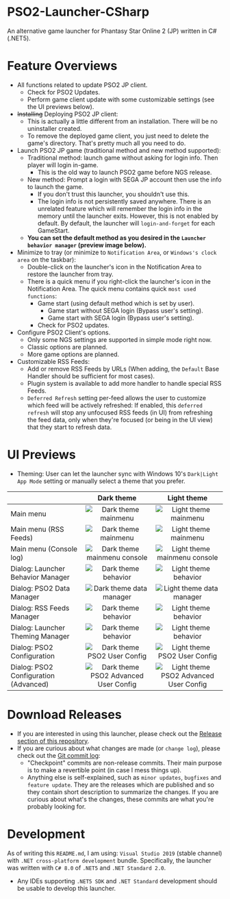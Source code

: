# PSO2-Launcher-CSharp
 An alternative game launcher for Phantasy Star Online 2 (JP) written in C# (.NET5).

# Feature Overviews
- All functions related to update PSO2 JP client.
  - Check for PSO2 Updates.
  - Perform game client update with some customizable settings (see the UI previews below).
- ~~Installing~~ Deploying PSO2 JP client:
  - This is actually a little different from an installation. There will be no uninstaller created.
  - To remove the deployed game client, you just need to delete the game's directory. That's pretty much all you need to do.
- Launch PSO2 JP game (traditional method and new method supported):
  - Traditional method: launch game without asking for login info. Then player will login in-game.
    - This is the old way to launch PSO2 game before NGS release.
  - New method: Prompt a login with SEGA JP account then use the info to launch the game.
    - If you don't trust this launcher, you shouldn't use this.
    - The login info is not persistently saved anywhere. There is an unrelated feature which will remember the login info in the memory until the launcher exits. However, this is not enabled by default. By default, the launcher will `login-and-forget` for each GameStart.
  - **You can set the default method as you desired in the `Launcher behavior manager` (preview image below).**
- Minimize to tray (or minimize to `Notification Area`, or `Windows's clock area` on the taskbar):
  - Double-click on the launcher's icon in the Notification Area to restore the launcher from tray.
  - There is a quick menu if you right-click the launcher's icon in the Notification Area. The quick menu contains quick `most used functions`:
    - Game start (using default method which is set by user).
      - Game start without SEGA login (Bypass user's setting).
      - Game start with SEGA login (Bypass user's setting).
    - Check for PSO2 updates.
- Configure PSO2 Client's options.
  - Only some NGS settings are supported in simple mode right now.
  - Classic options are planned.
  - More game options are planned.
- Customizable RSS Feeds:
  - Add or remove RSS Feeds by URLs (When adding, the `Default` Base Handler should be sufficient for most cases).
  - Plugin system is available to add more handler to handle special RSS Feeds.
  - `Deferred Refresh` setting per-feed allows the user to customize which feed will be actively refreshed: If enabled, this `deferred refresh` will stop any unfocused RSS feeds (in UI) from refreshing the feed data, only when they're focused (or being in the UI view) that they start to refresh data.

# UI Previews
- Theming: User can let the launcher sync with Windows 10's `Dark|Light App Mode` setting or manually select a theme that you prefer.

| | Dark theme      | Light theme     |
| :-- | :-------------: | :-------------: |
| Main menu | ![Dark theme mainmenu](https://leayal.github.io/PSO2-Launcher-CSharp/imgs/preview/mainmenu-dark.png) | ![Light theme mainmenu](https://leayal.github.io/PSO2-Launcher-CSharp/imgs/preview/mainmenu-light.png) |
| Main menu (RSS Feeds) | ![Dark theme mainmenu](https://leayal.github.io/PSO2-Launcher-CSharp/imgs/preview/mainmenu-rss-dark.png) | ![Light theme mainmenu](https://leayal.github.io/PSO2-Launcher-CSharp/imgs/preview/mainmenu-rss-light.png) |
| Main menu (Console log) | ![Dark theme mainmenu console](https://leayal.github.io/PSO2-Launcher-CSharp/imgs/preview/mainmenu-console-dark.png) | ![Light theme mainmenu console](https://leayal.github.io/PSO2-Launcher-CSharp/imgs/preview/mainmenu-console-light.png) |
| Dialog: Launcher Behavior Manager | ![Dark theme behavior](https://leayal.github.io/PSO2-Launcher-CSharp/imgs/preview/behavior-dark.png) | ![Light theme behavior](https://leayal.github.io/PSO2-Launcher-CSharp/imgs/preview/behavior-light.png) |
| Dialog: PSO2 Data Manager | ![Dark theme data manager](https://leayal.github.io/PSO2-Launcher-CSharp/imgs/preview/data-mgr-dark.png) | ![Light theme data manager](https://leayal.github.io/PSO2-Launcher-CSharp/imgs/preview/data-mgr-light.png) |
| Dialog: RSS Feeds Manager | ![Dark theme behavior](https://leayal.github.io/PSO2-Launcher-CSharp/imgs/preview/rss-feed-manager-dark.png) | ![Light theme behavior](https://leayal.github.io/PSO2-Launcher-CSharp/imgs/preview/rss-feed-manager-light.png) |
| Dialog: Launcher Theming Manager | ![Dark theme behavior](https://leayal.github.io/PSO2-Launcher-CSharp/imgs/preview/thememgr-dark.png) | ![Light theme behavior](https://leayal.github.io/PSO2-Launcher-CSharp/imgs/preview/thememgr-light.png) |
| Dialog: PSO2 Configuration | ![Dark theme PSO2 User Config](https://leayal.github.io/PSO2-Launcher-CSharp/imgs/preview/pso2options-dark.png) | ![Light theme PSO2 User Config](https://leayal.github.io/PSO2-Launcher-CSharp/imgs/preview/pso2options-light.png) |
| Dialog: PSO2 Configuration (Advanced) | ![Dark theme PSO2 Advanced User Config](https://leayal.github.io/PSO2-Launcher-CSharp/imgs/preview/pso2options-adv-dark.png) | ![Light theme PSO2 Advanced User Config](https://leayal.github.io/PSO2-Launcher-CSharp/imgs/preview/pso2options-adv-light.png) |

# Download Releases
- If you are interested in using this launcher, please check out the [Release section of this repository](https://github.com/Leayal/PSO2-Launcher-CSharp/releases/).
- If you are curious about what changes are made (or `change log`), please check out the [Git commit log](https://github.com/Leayal/PSO2-Launcher-CSharp/commits/main):
  - "Checkpoint" commits are non-release commits. Their main purpose is to make a revertible point (in case I mess things up).
  - Anything else is self-explained, such as `minor updates`, `bugfixes` and `feature update`. They are the releases which are published and so they contain short description to summarize the changes. If you are curious about what's the changes, these commits are what you're probably looking for.

# Development
As of writing this `README.md`, I am using: `Visual Studio 2019` (stable channel) with `.NET cross-platform development` bundle. Specifically, the launcher was written with `C# 8.0` of `.NET5` and `.NET Standard 2.0`.
- Any IDEs supporting `.NET5 SDK` and `.NET Standard` development should be usable to develop this launcher.

